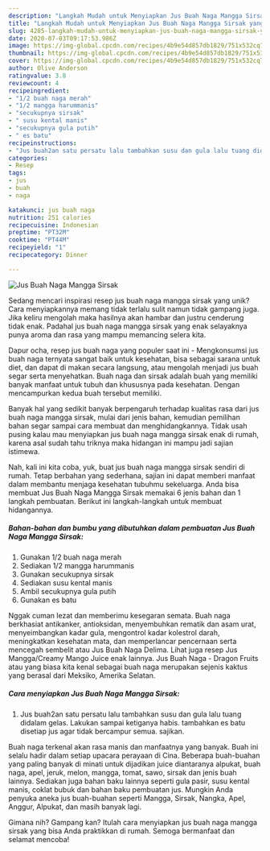 ```yaml
---
description: "Langkah Mudah untuk Menyiapkan Jus Buah Naga Mangga Sirsak yang Menggugah Selera"
title: "Langkah Mudah untuk Menyiapkan Jus Buah Naga Mangga Sirsak yang Menggugah Selera"
slug: 4285-langkah-mudah-untuk-menyiapkan-jus-buah-naga-mangga-sirsak-yang-menggugah-selera
date: 2020-07-03T09:17:53.986Z
image: https://img-global.cpcdn.com/recipes/4b9e54d857db1829/751x532cq70/jus-buah-naga-mangga-sirsak-foto-resep-utama.jpg
thumbnail: https://img-global.cpcdn.com/recipes/4b9e54d857db1829/751x532cq70/jus-buah-naga-mangga-sirsak-foto-resep-utama.jpg
cover: https://img-global.cpcdn.com/recipes/4b9e54d857db1829/751x532cq70/jus-buah-naga-mangga-sirsak-foto-resep-utama.jpg
author: Olive Anderson
ratingvalue: 3.8
reviewcount: 4
recipeingredient:
- "1/2 buah naga merah"
- "1/2 mangga harummanis"
- "secukupnya sirsak"
- " susu kental manis"
- "secukupnya gula putih"
- " es batu"
recipeinstructions:
- "Jus buah2an satu persatu lalu tambahkan susu dan gula lalu tuang didalam gelas. Lakukan sampai ketiganya habis. tambahkan es batu disetiap jus agar tidak bercampur semua. sajikan."
categories:
- Resep
tags:
- jus
- buah
- naga

katakunci: jus buah naga 
nutrition: 251 calories
recipecuisine: Indonesian
preptime: "PT32M"
cooktime: "PT44M"
recipeyield: "1"
recipecategory: Dinner

---
```



![Jus Buah Naga Mangga Sirsak](https://img-global.cpcdn.com/recipes/4b9e54d857db1829/751x532cq70/jus-buah-naga-mangga-sirsak-foto-resep-utama.jpg)

Sedang mencari inspirasi resep jus buah naga mangga sirsak yang unik? Cara menyiapkannya memang tidak terlalu sulit namun tidak gampang juga. Jika keliru mengolah maka hasilnya akan hambar dan justru cenderung tidak enak. Padahal jus buah naga mangga sirsak yang enak selayaknya punya aroma dan rasa yang mampu memancing selera kita.

Dapur ocha, resep jus buah naga yang populer saat ini - Mengkonsumsi jus buah naga ternyata sangat baik untuk kesehatan, bisa sebagai sarana untuk diet, dan dapat di makan secara langsung, atau mengolah menjadi jus buah segar serta menyehatkan. Buah naga dan sirsak adalah buah yang memiliki banyak manfaat untuk tubuh dan khususnya pada kesehatan. Dengan mencampurkan kedua buah tersebut memiliki.

Banyak hal yang sedikit banyak berpengaruh terhadap kualitas rasa dari jus buah naga mangga sirsak, mulai dari jenis bahan, kemudian pemilihan bahan segar sampai cara membuat dan menghidangkannya. Tidak usah pusing kalau mau menyiapkan jus buah naga mangga sirsak enak di rumah, karena asal sudah tahu triknya maka hidangan ini mampu jadi sajian istimewa.


Nah, kali ini kita coba, yuk, buat jus buah naga mangga sirsak sendiri di rumah. Tetap berbahan yang sederhana, sajian ini dapat memberi manfaat dalam membantu menjaga kesehatan tubuhmu sekeluarga. Anda bisa membuat Jus Buah Naga Mangga Sirsak memakai 6 jenis bahan dan 1 langkah pembuatan. Berikut ini langkah-langkah untuk membuat hidangannya.

<!--inarticleads1-->

##### Bahan-bahan dan bumbu yang dibutuhkan dalam pembuatan Jus Buah Naga Mangga Sirsak:

1. Gunakan 1/2 buah naga merah
1. Sediakan 1/2 mangga harummanis
1. Gunakan secukupnya sirsak
1. Sediakan  susu kental manis
1. Ambil secukupnya gula putih
1. Gunakan  es batu


Nggak cuman lezat dan memberimu kesegaran semata. Buah naga berkhasiat antikanker, antioksidan, menyembuhkan rematik dan asam urat, menyeimbangkan kadar gula, mengontrol kadar kolestrol darah, meningkatkan kesehatan mata, dan memperlancar pencernaan serta mencegah sembelit atau Jus Buah Naga Delima. Lihat juga resep Jus Mangga/Creamy Mango Juice enak lainnya. Jus Buah Naga - Dragon Fruits atau yang biasa kita kenal sebagai buah naga merupakan sejenis kaktus yang berasal dari Meksiko, Amerika Selatan. 

<!--inarticleads2-->

##### Cara menyiapkan Jus Buah Naga Mangga Sirsak:

1. Jus buah2an satu persatu lalu tambahkan susu dan gula lalu tuang didalam gelas. Lakukan sampai ketiganya habis. tambahkan es batu disetiap jus agar tidak bercampur semua. sajikan.


Buah naga terkenal akan rasa manis dan manfaatnya yang banyak. Buah ini selalu hadir dalam setiap upacara perayaan di Cina. Beberapa buah-buahan yang paling banyak di minati untuk dijadikan juice diantaranya alpukat, buah naga, apel, jeruk, melon, mangga, tomat, sawo, sirsak dan jenis buah lainnya. Sediakan juga bahan baku lainnya seperti gula pasir, susu kental manis, coklat bubuk dan bahan baku pembuatan jus. Mungkin Anda penyuka aneka jus buah-buahan seperti Mangga, Sirsak, Nangka, Apel, Anggur, Alpukat, dan masih banyak lagi. 

Gimana nih? Gampang kan? Itulah cara menyiapkan jus buah naga mangga sirsak yang bisa Anda praktikkan di rumah. Semoga bermanfaat dan selamat mencoba!
